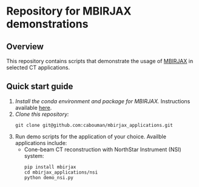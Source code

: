 # Repository for MBIRJAX demonstrations
## Overview
This repository contains scripts that demonstrate the usage of [MBIRJAX](https://github.com/cabouman/mbirjax) in selected CT applications.
## Quick start guide
1. *Install the conda environment and package for MBIRJAX.* Instructions available [here](https://github.com/cabouman/mbirjax).
2. *Clone this repository:*
   ```
   git clone git@github.com:cabouman/mbirjax_applications.git
   ```
3. Run demo scripts for the application of your choice. Availble applications include:
   * Cone-beam CT reconstruction with NorthStar Instrument (NSI) system:
     ```
     pip install mbirjax
     cd mbirjax_applications/nsi
     python demo_nsi.py
     ```
